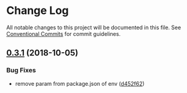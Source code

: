 # Change Log

All notable changes to this project will be documented in this file.
See [Conventional Commits](https://conventionalcommits.org) for commit guidelines.

## [0.3.1](https://github.com/cloudever/create-my-app/compare/@app/env@0.3.0...@app/env@0.3.1) (2018-10-05)


### Bug Fixes

* remove param from package.json of env ([d452f62](https://github.com/cloudever/create-my-app/commit/d452f62))
